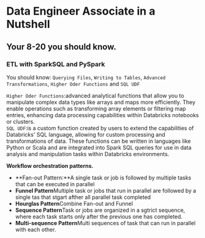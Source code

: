 # Data Engineer Associate in a Nutshell

## Your 8-20 you should know.

### ETL with SparkSQL and PySpark

You should know: `Querying Files`, `Writing to Tables`, `Advanced Transformations`, `Higher Oder Functions` and  `SQL UDF`


`Higher Oder Functions`:advanced analytical functions that allow you to manipulate complex data types like arrays and maps more efficiently. They enable operations such as transforming array elements or filtering map entries, enhancing data processing capabilities within Databricks notebooks or clusters.  
`SQL UDF`:is a custom function created by users to extend the capabilities of Databricks' SQL language, allowing for custom processing and transformations of data. These functions can be written in languages like Python or Scala and are integrated into Spark SQL queries for use in data analysis and manipulation tasks within Databricks environments.  


**Workflow orchestration patterns.**

- **Fan-out Pattern:**A single task or job is followed by multiple tasks that can be executed in parallel  
- **Funnel Pattern**Multiple task or jobs that run in parallel are followed by a single tas that stgart afther all parallel task completed  
- **Hourglas Pattern**Combine Fan-out and Funnel
- **Sequence Pattern**Task or jobs are organized in a sgtrict sequence, where each task starts only after the previous one has completed.
- **Multi-sequence Pattern**Multi sequences of task that can run in parallel with each other.
